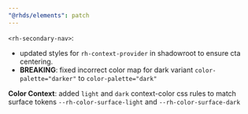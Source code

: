 ```yaml
---
"@rhds/elements": patch
---
```


`<rh-secondary-nav>`:
 - updated styles for `rh-context-provider` in shadowroot to ensure cta 
   centering.
 - **BREAKING**: fixed incorrect color map for dark variant `color-palette="darker"` to `color-palette="dark"`

**Color Context**: added `light` and `dark` context-color css rules to match 
surface tokens `--rh-color-surface-light` and `--rh-color-surface-dark`
